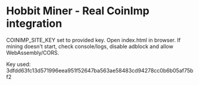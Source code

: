 # Hobbit Miner - Real CoinImp integration

COINIMP_SITE_KEY set to provided key.
Open index.html in browser. If mining doesn't start, check console/logs, disable adblock and allow WebAssembly/CORS.

Key used: 3dfdd63fc13d571996eea951f52647ba563ae58483cd94278cc0b6b05af75bf2
